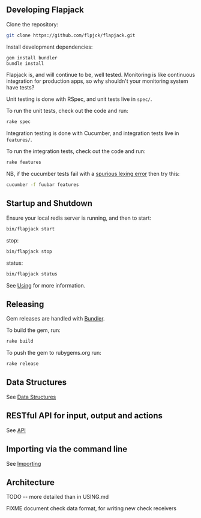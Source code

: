 Developing Flapjack
-------------------

Clone the repository:

```bash
git clone https://github.com/flpjck/flapjack.git
```

Install development dependencies:

```bash
gem install bundler
bundle install
```

Flapjack is, and will continue to be, well tested. Monitoring is like continuous
integration for production apps, so why shouldn't your monitoring system have tests?

Unit testing is done with RSpec, and unit tests live in `spec/`.

To run the unit tests, check out the code and run:

```bash
rake spec
```

Integration testing is done with Cucumber, and integration tests live in `features/`.

To run the integration tests, check out the code and run:

```bash
rake features
```

NB, if the cucumber tests fail with a [spurious lexing error](https://github.com/cucumber/gherkin/issues/182) then try this:

```bash
cucumber -f fuubar features
```

Startup and Shutdown
--------------------
Ensure your local redis server is running, and then to start:
```bash
bin/flapjack start
```
stop:
```bash
bin/flapjack stop
```
status:
```bash
bin/flapjack status
```
See [Using](USING) for more information.

Releasing
---------

Gem releases are handled with [Bundler](http://gembundler.com/rubygems.html).

To build the gem, run:

```bash
rake build
```

To push the gem to rubygems.org run:

```bash
rake release
```

Data Structures
---------------
See [Data Structures](DATA_STRUCTURES)

RESTful API for input, output and actions
-----------------------------------------
See [API](API)

Importing via the command line
------------------------------
See [Importing](IMPORTING)

Architecture
------------

TODO -- more detailed than in USING.md

FIXME document check data format, for writing new check receivers

